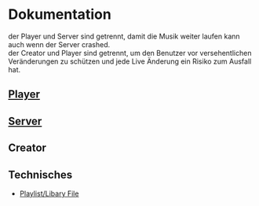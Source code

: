 # Dokumentation

der Player und Server sind getrennt, damit die Musik weiter laufen kann auch wenn der Server crashed.<br>
der Creator und Player sind getrennt, um den Benutzer vor versehentlichen Veränderungen zu schützen und jede Live Änderung ein Risiko zum Ausfall hat.

## [Player](player.md)
## [Server](server.md)
## Creator
## Technisches
- [Playlist/Libary File](playlistfile.md)